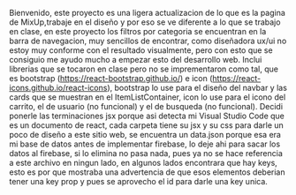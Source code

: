 Bienvenido, este proyecto es una ligera actualizacion de lo que es la pagina de MixUp,trabaje en el diseño y por eso se ve diferente a lo que se trabajo en clase, en este proyecto los filtros por categoria se encuentran en la barra de navegacion, muy sencillos de encontrar, como diseñadora ux/ui no estoy muy conforme con el resultado visualmente, pero con esto que se consiguio me ayudo mucho a empezar esto del desarrollo web.
Inclui librerias que se tocaron en clase pero no se imprementaron como tal, que es bootstrap (https://react-bootstrap.github.io/) e icon (https://react-icons.github.io/react-icons), bootstrap lo use para el diseño del navbar y las cards que se muestran en el ItemListContainer, icon lo use para el icono del carrito, el de usuario (no funcional) y el de busqueda (no funcional).
Decidi ponerle las terminaciones jsx porque asi detecta mi Visual Studio Code que es un documento de react, cada carpeta tiene su jsx y su css para darle un poco de diseño a este sitio web, se encuentra un data.json porque esa era mi base de datos antes de implementar firebase, lo deje ahi para sacar los datos al firebase, si lo elimina no pasa nada, pues ya no se hace referencia a este archivo en ningun lado, en algunos lados encontrara que hay keys, esto es por que mostraba una advertencia de que esos elementos deberian tener una key prop y pues se aprovecho el id para darle una key unica.